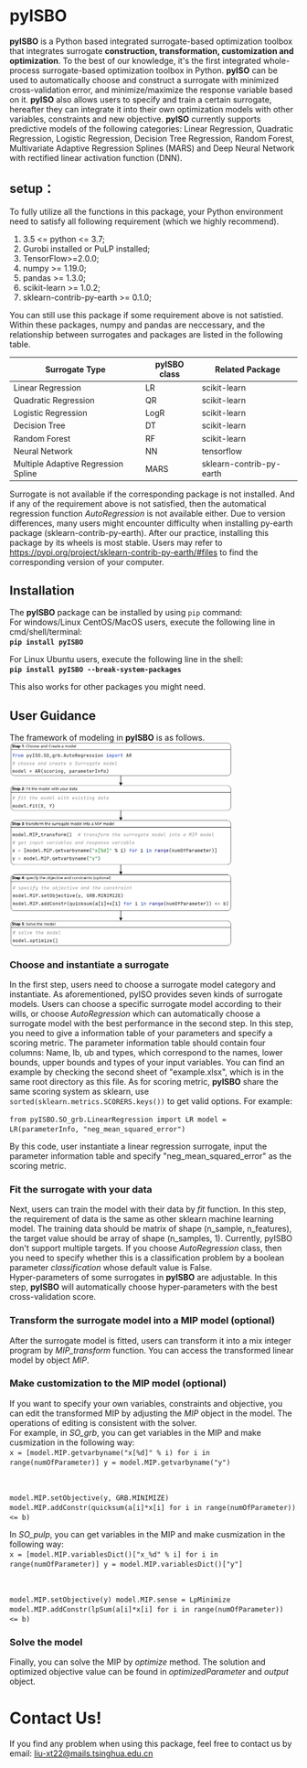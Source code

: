 # pyISBO
**pyISBO** is a Python based integrated surrogate-based optimization toolbox that integrates surrogate **construction, transformation, customization and optimization**. To the best of our knowledge, it's the first integrated whole-process surrogate-based optimization toolbox in Python. **pyISO** can be used to automatically choose and construct a surrogate with minimized cross-validation error, and minimize/maximize the response variable based on it. **pyISO** also allows users to specify and train a certain surrogate, hereafter they can integrate it into their own optimization models with other variables, constraints and new objective. **pyISO** currently supports predictive models of the following categories: Linear Regression, Quadratic Regression, Logistic Regression, Decision Tree Regression, Random Forest, Multivariate Adaptive Regression Splines (MARS)  and Deep Neural Network with rectified linear activation function (DNN). 

## setup：  
To fully utilize all the functions in this package, your Python environment need to satisfy all following requirement (which we highly recommend).
1. 3.5 <= python <= 3.7;  
2. Gurobi installed or PuLP installed;  
3. TensorFlow>=2.0.0;    
4. numpy >= 1.19.0;  
5. pandas >= 1.3.0;  
6. scikit-learn >= 1.0.2;  
7. sklearn-contrib-py-earth >= 0.1.0;

You can still use this package if some requirement above is not satistied. Within these packages, numpy and pandas are neccessary, and the relationship between surrogates and packages are listed in the following table.

| Surrogate Type | **pyISBO** class | Related Package |
|----|----|----|
| Linear Regression | LR | scikit-learn |
| Quadratic Regression | QR | scikit-learn |
| Logistic Regression | LogR | scikit-learn |
| Decision Tree | DT | scikit-learn |
| Random Forest | RF | scikit-learn |
| Neural Network | NN | tensorflow |
| Multiple Adaptive Regression Spline  | MARS | sklearn-contrib-py-earth |

Surrogate is not available if the corresponding package is not installed. And if any of the requirement above is not satisfied, then the automatical regression function *AutoRegression* is not available either. Due to version differences, many users might encounter difficulty when installing py-earth package (sklearn-contrib-py-earth). After our practice, installing this package by its wheels is most stable. Users may refer to https://pypi.org/project/sklearn-contrib-py-earth/#files to find the corresponding version of your computer.

## Installation
The **pyISBO** package can be installed by using <code>pip</code> command:  
For windows/Linux CentOS/MacOS users, execute the following line in cmd/shell/terminal:  
**`pip install pyISBO`**  

For Linux Ubuntu users, execute the following line in the shell:  
**`pip install pyISBO --break-system-packages`**  

This also works for other packages you might need.

## User Guidance
The framework of modeling in **pyISBO** is as follows.  
<img src="images/steps%20of%20pyISO%20implementation.png" width = "388" height = "355.5" alt="" align=center />

### Choose and instantiate a surrogate
In the first step, users need to choose a surrogate model category and instantiate. As aforementioned, pyISO provides seven kinds of surrogate models. Users can choose a specific surrogate model according to their wills, or choose *AutoRegression* which can automatically choose a surrogate model with the best performance in the second step. In this step, you need to give a information table of your parameters and specify a scoring metric. The parameter information table should contain four columns: Name, lb, ub and types, which correspond to the names, lower bounds, upper bounds and types of your input variables. You can find an example by checking the second sheet of "example.xlsx", which is in the same root directory as this file. As for scoring metric, **pyISBO** share the same scoring system as sklearn, use <code>sorted(sklearn.metrics.SCORERS.keys())</code> to get valid options. For example:  

<code>from pyISBO.SO_grb.LinearRegression import LR
model = LR(parameterInfo, "neg_mean_squared_error")
</code>

By this code, user instantiate a linear regression surrogate, input the parameter information table and specify "neg_mean_squared_error" as the scoring metric.

### Fit the surrogate with your data
Next, users can train the model with their data by *fit* function. In this step, the requirement of data is the same as other sklearn machine learning model. The training data should be matrix of shape (n_sample, n_features), the target value should be array of shape  (n_samples, 1). Currently, pyISBO don't support multiple targets. If you choose *AutoRegression* class, then you need to specify whether this is a classification problem by a boolean parameter *classification* whose default value is False.  
Hyper-parameters of some surrogates in **pyISBO** are adjustable. In this step, **pyISBO** will automatically choose hyper-parameters with the best cross-validation score.

### Transform the surrogate model into a MIP model (optional)
After the surrogate model is fitted, users can transform it into a mix integer program by *MIP_transform* function. You can access the transformed linear model by object *MIP*.

### Make customization to the MIP model (optional)
If you want to specify your own variables, constraints and objective, you can edit the transformed MIP by adjusting the *MIP* object in the model. The operations of editing is consistent with the solver.  
For example, in *SO_grb*, you can get variables in the MIP and make cusmization in the following way:  
<code>x = [model.MIP.getvarbyname("x[%d]" % i) for i in range(numOfParameter)]
y = model.MIP.getvarbyname("y")

model.MIP.setObjective(y, GRB.MINIMIZE)
model.MIP.addConstr(quicksum(a[i]*x[i] for i in range(numOfParameter)) <= b)
</code>

In *SO_pulp*, you can get variables in the MIP and make cusmization in the following way:  
<code>x = [model.MIP.variablesDict()["x_%d" % i] for i in range(numOfParameter)]
y = model.MIP.variablesDict()["y"]

model.MIP.setObjective(y)
model.MIP.sense = LpMinimize
model.MIP.addConstr(lpSum(a[i]*x[i] for i in range(numOfParameter)) <= b)
</code>

### Solve the model
Finally, you can solve the MIP by *optimize* method. The solution and optimized objective value can be found in *optimizedParameter* and *output* object.

# Contact Us!
If you find any problem when using this package, feel free to contact us by email: liu-xt22@mails.tsinghua.edu.cn

